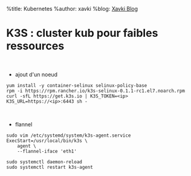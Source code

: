 %title: Kubernetes 
%author: xavki
%blog: [Xavki Blog](https://xavki.blog)


# K3S : cluster kub pour faibles ressources


<br>

* ajout d'un noeud

```
yum install -y container-selinux selinux-policy-base
rpm -i https://rpm.rancher.io/k3s-selinux-0.1.1-rc1.el7.noarch.rpm
curl -sfL https://get.k3s.io | K3S_TOKEN=<ip> K3S_URL=https://<ip>:6443 sh -
```

<br>

* flannel

```
sudo vim /etc/systemd/system/k3s-agent.service
ExecStart=/usr/local/bin/k3s \
    agent \
    --flannel-iface 'eth1'
```

```
sudo systemctl daemon-reload
sudo systemctl restart k3s-agent
```
